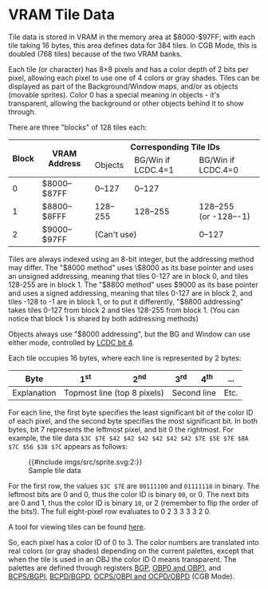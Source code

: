 
# VRAM Tile Data

Tile data is stored in VRAM in the memory area at \$8000-$97FF; with each tile
taking 16 bytes, this area defines data for 384 tiles. In CGB Mode,
this is doubled (768 tiles) because of the two VRAM banks.

Each tile (or character) has 8×8 pixels and has a color depth of
2 bits per pixel, allowing each pixel to use one of 4 colors or gray
shades. Tiles can be displayed as part of the Background/Window maps,
and/or as objects (movable sprites).  Color 0 has a special meaning
in objects - it's transparent, allowing the background or other
objects behind it to show through.

There are three "blocks" of 128 tiles each:

<table>
  <thead>
    <tr>
      <th rowspan="2">Block</th>
      <th rowspan="2">VRAM Address</th>
      <th colspan="3">Corresponding Tile IDs</th>
    </tr>
    <tr>
      <td>Objects</td>
      <td>BG/Win if LCDC.4=1</td>
      <td>BG/Win if LCDC.4=0</td>
    </tr>
  </thead>
  <tbody>
    <tr>
      <td>0</td>
      <td>$8000&ndash;$87FF</td>
      <td>0&ndash;127</td>
      <td>0&ndash;127</td>
      <td></td>
    </tr>
    <tr>
      <td>1</td>
      <td>$8800&ndash;$8FFF</td>
      <td>128&ndash;255</td>
      <td>128&ndash;255</td>
      <td>
        128&ndash;255 <br />
        (or -128&ndash;-1)
      </td>
    </tr>
    <tr>
      <td>2</td>
      <td>$9000&ndash;$97FF</td>
      <td colspan="2">(Can't use)</td>
      <td>0&ndash;127</td>
    </tr>
  </tbody>
</table>


Tiles are always indexed using an 8-bit integer, but the addressing
method may differ. The "$8000 method" uses \$8000 as its base pointer
and uses an unsigned addressing, meaning that tiles 0-127 are in block
0, and tiles 128-255 are in block 1. The "$8800 method" uses \$9000 as
its base pointer and uses a signed addressing, meaning that tiles 0-127
are in block 2, and tiles -128 to -1 are in block 1, or to put it differently,
"$8800 addressing" takes tiles 0-127 from block 2
and tiles 128-255 from block 1. (You can notice that block 1 is shared
by both addressing methods)

Objects always use "$8000 addressing", but the BG and Window can use either
mode, controlled by [LCDC bit 4](<#LCDC.4 — BG and Window tile data area>).

Each tile occupies 16 bytes, where each line is represented by 2 bytes:

<table>
  <thead>
    <tr><th>Byte</th><th>1<sup>st</sup></th><th>2<sup>nd</sup></th><th>3<sup>rd</sup></th><th>4<sup>th</sup></th><th>...</th></tr>
  </thead>
  <tbody>
    <tr><td>Explanation</td><td colspan="2">Topmost line (top 8 pixels)</td><td colspan="2">Second line</td><td>Etc.</td></tr>
  </tbody>
</table>

For each line, the first byte specifies the least significant bit of the color
ID of each pixel, and the second byte specifies the most significant bit. In
both bytes, bit 7 represents the leftmost pixel, and bit 0 the rightmost. For
example, the tile data `$3C $7E $42 $42 $42 $42 $42 $42 $7E $5E $7E $0A $7C $56
$38 $7C` appears as follows:

<figure>
{{#include imgs/src/sprite.svg:2:}}
<figcaption>Sample tile data</figcaption>
</figure>

For the first row, the values `$3C $7E` are `00111100` and `01111110` in
binary. The leftmost bits are 0 and 0, thus the color ID is binary `00`, or 0.
The next bits are 0 and 1, thus the color ID is binary `10`, or 2 (remember to
flip the order of the bits!). The full eight-pixel row evaluates to 0 2 3 3 3 3
2 0.

A tool for viewing tiles can be found
[here](https://www.huderlem.com/demos/gameboy2bpp.html).

So, each pixel has a color ID of 0 to 3. The color
numbers are translated into real colors (or gray shades) depending on
the current palettes, except that when the tile is used in an OBJ the
color ID 0 means transparent. The palettes are defined through registers
[BGP](<#FF47 — BGP (Non-CGB Mode only): BG palette data>),
[OBP0 and OBP1](<#FF48–FF49 — OBP0, OBP1 (Non-CGB Mode only): OBJ palette 0, 1 data>), and
[BCPS/BGPI](<#FF68 — BCPS/BGPI (CGB Mode only): Background color palette specification / Background palette index>),
[BCPD/BGPD](<#FF69 — BCPD/BGPD (CGB Mode only): Background color palette data / Background palette data>),
[OCPS/OBPI and OCPD/OBPD](<#FF6A–FF6B — OCPS/OBPI, OCPD/OBPD (CGB Mode only): OBJ color palette specification / OBJ palette index, OBJ color palette data / OBJ palette data>)
(CGB Mode).
